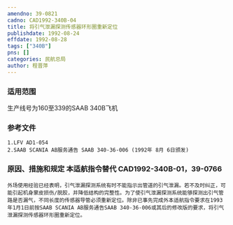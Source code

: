 ```yaml
---
amendno: 39-0821  
cadno: CAD1992-340B-04  
title: 将引气泄漏探测传感器环形圈重新定位  
publishdate: 1992-08-24  
effdate: 1992-08-28  
tags: ["340B"]  
pns: []  
categories: 民航总局  
author: 程晋萍  
---
```

  
### 适用范围  
生产线号为160至339的SAAB 340B飞机  
  
<!--more-->  
### 参考文件  
    1.LFV AD1-054  
    2.SAAB SCANIA AB服务通告 SAAB 340-36-006 (1992年 8月 6日颁发)  
  
### 原因、措施和规定 本适航指令替代 CAD1992-340B-01，39-0766  
    外场使用经验已经表明，引气泄漏探测系统有时不能指示出管道的引气泄漏。若不及时纠正，可能引起机身蒙皮损伤/脱胶，并降低结构的完整性。为了使引气泄漏探测系统能够探测出引气管路是否漏气，不同长度的传感器导管必须重新定位。除非已事先完成外本适航指令要求在1993年1月1日前按SAAB SCANIA AB服务通告SAAB 340-36-006或其后的修改版的要求，将引气泄漏探测传感器环形圈重新定位。  
